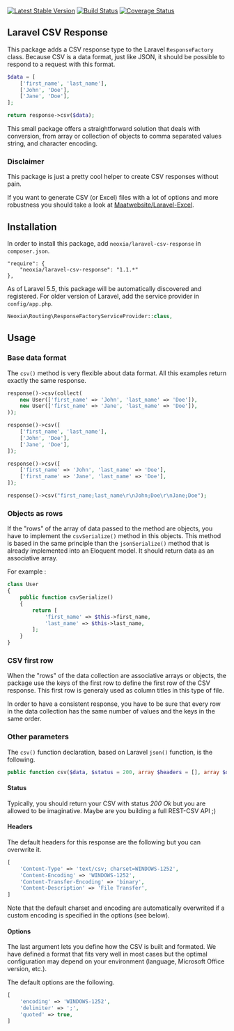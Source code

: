 [![Latest Stable Version](http://img.shields.io/github/release/neoxia/laravel-csv-response.svg)](https://packagist.org/packages/neoxia/laravel-csv-response)
[![Build Status](http://img.shields.io/travis/neoxia/laravel-csv-response.svg)](https://travis-ci.org/neoxia/laravel-csv-response)
[![Coverage Status](http://img.shields.io/coveralls/neoxia/laravel-csv-response.svg)](https://coveralls.io/github/neoxia/laravel-csv-response?branch=master)

## Laravel CSV Response

This package adds a CSV response type to the Laravel `ResponseFactory` class. Because CSV is a data format, just like JSON, it should be possible to respond to a request with this format.

```PHP
$data = [
    ['first_name', 'last_name'],
    ['John', 'Doe'],
    ['Jane', 'Doe'],
];

return response->csv($data);
```

This small package offers a straightforward solution that deals with conversion, from array or collection of objects to comma separated values string, and character encoding.

### Disclaimer

This package is just a pretty cool helper to create CSV responses without pain.

If you want to generate CSV (or Excel) files with a lot of options and more robustness you should take a look at [Maatwebsite/Laravel-Excel](https://github.com/Maatwebsite/Laravel-Excel).

## Installation

In order to install this package, add `neoxia/laravel-csv-response` in `composer.json`.

```JS
"require": {
    "neoxia/laravel-csv-response": "1.1.*"
},
```

As of Laravel 5.5, this package will be automatically discovered and registered.
For older version of Laravel, add the service provider in `config/app.php`.

```PHP
Neoxia\Routing\ResponseFactoryServiceProvider::class,
```

## Usage

### Base data format

The `csv()` method is very flexible about data format. All this examples return exactly the same response.

```PHP
response()->csv(collect(
    new User(['first_name' => 'John', 'last_name' => 'Doe']),
    new User(['first_name' => 'Jane', 'last_name' => 'Doe']),
));

response()->csv([
    ['first_name', 'last_name'],
    ['John', 'Doe'],
    ['Jane', 'Doe'],
]);

response()->csv([
    ['first_name' => 'John', 'last_name' => 'Doe'],
    ['first_name' => 'Jane', 'last_name' => 'Doe'],
]);

response()->csv("first_name;last_name\r\nJohn;Doe\r\nJane;Doe");
```

### Objects as rows

If the "rows" of the array of data passed to the method are objects, you have to implement the `csvSerialize()` method in this objects. This method is based in the same principle than the `jsonSerialize()` method that is already implemented into an Eloquent model. It should return data as an associative array.

For example :


```PHP
class User
{
    public function csvSerialize()
    {
        return [
            'first_name' => $this->first_name,
            'last_name' => $this->last_name,
        ];
    }
}
```

### CSV first row

When the "rows" of the data collection are associative arrays or objects, the package use the keys of the first row to define the first row of the CSV response. This first row is generaly used as column titles in this type of file.

In order to have a consistent response, you have to be sure that every row in the data collection has the same number of values and the keys in the same order.

### Other parameters

The `csv()` function declaration, based on Laravel `json()` function, is the following.

```PHP
public function csv($data, $status = 200, array $headers = [], array $options = [])
```

#### Status

Typically, you should return your CSV with status *200 Ok* but you are allowed to be imaginative. Maybe are you building a full REST-CSV API ;)

#### Headers

The default headers for this response are the following but you can overwrite it.

```PHP
[
    'Content-Type' => 'text/csv; charset=WINDOWS-1252',
    'Content-Encoding' => 'WINDOWS-1252',
    'Content-Transfer-Encoding' => 'binary',
    'Content-Description' => 'File Transfer',
]
```

Note that the default charset and encoding are automatically overwrited if a custom encoding is specified in the options (see below).

#### Options

The last argument lets you define how the CSV is built and formated. We have defined a format that fits very well in most cases but the optimal configuration may depend on your environment (language, Microsoft Office version, etc.).

The default options are the following.

```PHP
[
    'encoding' => 'WINDOWS-1252',
    'delimiter' => ';',
    'quoted' => true,
]
```
